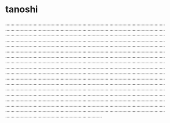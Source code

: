 # tanoshi

.......................................................................................................................................................................................................................................................................................................................................................................................................................................................................................................................................................................................................................................................................................................................................................................................................................................................................................................................................................................................................................................................................................................................................................................................................................................................................................................................................................................................................................................................................................................................................................................................................................................................................................................................................................................................................................................................................................................................................................................................................................................................................................................................................................................................................................................................................